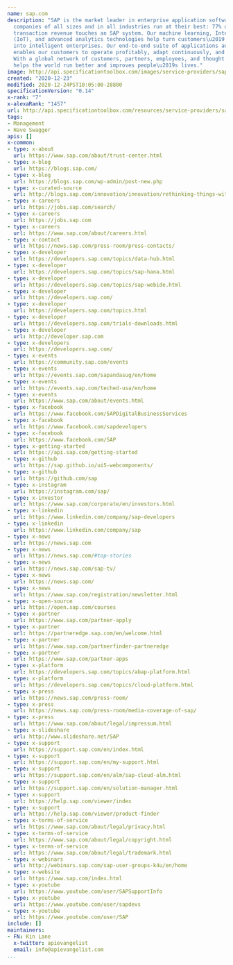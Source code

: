 ```yaml
---
name: sap.com
description: "SAP is the market leader in enterprise application software, helping
  companies of all sizes and in all industries run at their best: 77% of the world\u2019s
  transaction revenue touches an SAP system. Our machine learning, Internet of Things
  (IoT), and advanced analytics technologies help turn customers\u2019 businesses
  into intelligent enterprises. Our end-to-end suite of applications and services
  enables our customers to operate profitably, adapt continuously, and make a difference.
  With a global network of customers, partners, employees, and thought leaders, SAP
  helps the world run better and improves people\u2019s lives."
image: http://api.specificationtoolbox.com/images/service-providers/sap-com.jpg
created: "2020-12-23"
modified: 2020-12-24PST10:05:00-28800
specificationVersion: "0.14"
x-rank: "7"
x-alexaRank: "1457"
url: http://api.specificationtoolbox.com/resources/service-providers/sap-com/
tags:
- Management
- Have Swagger
apis: []
x-common:
- type: x-about
  url: https://www.sap.com/about/trust-center.html
- type: x-blog
  url: https://blogs.sap.com/
- type: x-blog
  url: https://blogs.sap.com/wp-admin/post-new.php
- type: x-curated-source
  url: http://blogs.sap.com/innovation/innovation/rethinking-things-with-internet-of-things-02884080
- type: x-careers
  url: https://jobs.sap.com/search/
- type: x-careers
  url: https://jobs.sap.com
- type: x-careers
  url: https://www.sap.com/about/careers.html
- type: x-contact
  url: https://news.sap.com/press-room/press-contacts/
- type: x-developer
  url: https://developers.sap.com/topics/data-hub.html
- type: x-developer
  url: https://developers.sap.com/topics/sap-hana.html
- type: x-developer
  url: https://developers.sap.com/topics/sap-webide.html
- type: x-developer
  url: https://developers.sap.com/
- type: x-developer
  url: https://developers.sap.com/topics.html
- type: x-developer
  url: https://developers.sap.com/trials-downloads.html
- type: x-developer
  url: http://developer.sap.com
- type: x-developers
  url: https://developers.sap.com/
- type: x-events
  url: https://community.sap.com/events
- type: x-events
  url: https://events.sap.com/sapandasug/en/home
- type: x-events
  url: https://events.sap.com/teched-usa/en/home
- type: x-events
  url: https://www.sap.com/about/events.html
- type: x-facebook
  url: https://www.facebook.com/SAPDigitalBusinessServices
- type: x-facebook
  url: https://www.facebook.com/sapdevelopers
- type: x-facebook
  url: https://www.facebook.com/SAP
- type: x-getting-started
  url: https://api.sap.com/getting-started
- type: x-github
  url: https://sap.github.io/ui5-webcomponents/
- type: x-github
  url: https://github.com/sap
- type: x-instagram
  url: https://instagram.com/sap/
- type: x-investor
  url: https://www.sap.com/corporate/en/investors.html
- type: x-linkedin
  url: https://www.linkedin.com/company/sap-developers
- type: x-linkedin
  url: https://www.linkedin.com/company/sap
- type: x-news
  url: https://news.sap.com
- type: x-news
  url: https://news.sap.com/#top-stories
- type: x-news
  url: https://news.sap.com/sap-tv/
- type: x-news
  url: https://news.sap.com/
- type: x-news
  url: https://www.sap.com/registration/newsletter.html
- type: x-open-source
  url: https://open.sap.com/courses
- type: x-partner
  url: https://www.sap.com/partner-apply
- type: x-partner
  url: https://partneredge.sap.com/en/welcome.html
- type: x-partner
  url: https://www.sap.com/partnerfinder-partneredge
- type: x-partner
  url: https://www.sap.com/partner-apps
- type: x-platform
  url: https://developers.sap.com/topics/abap-platform.html
- type: x-platform
  url: https://developers.sap.com/topics/cloud-platform.html
- type: x-press
  url: https://news.sap.com/press-room/
- type: x-press
  url: https://news.sap.com/press-room/media-coverage-of-sap/
- type: x-press
  url: https://www.sap.com/about/legal/impressum.html
- type: x-slideshare
  url: http://www.slideshare.net/SAP
- type: x-support
  url: https://support.sap.com/en/index.html
- type: x-support
  url: https://support.sap.com/en/my-support.html
- type: x-support
  url: https://support.sap.com/en/alm/sap-cloud-alm.html
- type: x-support
  url: https://support.sap.com/en/solution-manager.html
- type: x-support
  url: https://help.sap.com/viewer/index
- type: x-support
  url: https://help.sap.com/viewer/product-finder
- type: x-terms-of-service
  url: https://www.sap.com/about/legal/privacy.html
- type: x-terms-of-service
  url: https://www.sap.com/about/legal/copyright.html
- type: x-terms-of-service
  url: https://www.sap.com/about/legal/trademark.html
- type: x-webinars
  url: http://webinars.sap.com/sap-user-groups-k4u/en/home
- type: x-website
  url: https://www.sap.com/index.html
- type: x-youtube
  url: https://www.youtube.com/user/SAPSupportInfo
- type: x-youtube
  url: https://www.youtube.com/user/sapdevs
- type: x-youtube
  url: https://www.youtube.com/user/SAP
include: []
maintainers:
- FN: Kin Lane
  x-twitter: apievangelist
  email: info@apievangelist.com
...
```

